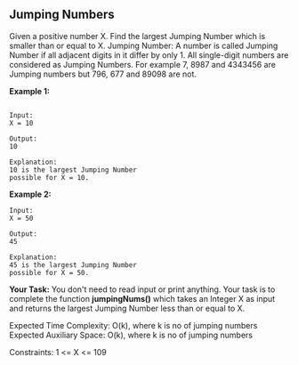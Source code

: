 ## Jumping Numbers


Given a positive number X. Find the largest Jumping Number which is smaller than or equal to X. 
Jumping Number: A number is called Jumping Number if all adjacent digits in it differ by only 1. All single-digit numbers are considered as Jumping Numbers. For example 7, 8987 and 4343456 are Jumping numbers but 796, 677 and 89098 are not.

 

**Example 1:**

```

Input:
X = 10

Output:
10

Explanation:
10 is the largest Jumping Number
possible for X = 10.

```

**Example 2:**

```
Input:
X = 50

Output:
45

Explanation:
45 is the largest Jumping Number
possible for X = 50.
 ```

**Your Task:**
You don't need to read input or print anything. Your task is to complete the function **jumpingNums()** which takes an Integer X as input and returns the largest Jumping Number less than or equal to X.

 

Expected Time Complexity: O(k), where k is no of jumping numbers
Expected Auxiliary Space: O(k), where k is no of jumping numbers

 

Constraints:
1 <= X <= 109
